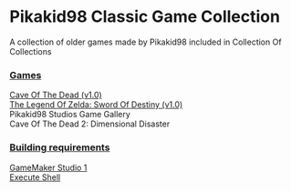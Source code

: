 # Pikakid98 Classic Game Collection

A collection of older games made by Pikakid98 included in Collection Of Collections

### <b><u>Games</b></u>

[Cave Of The Dead (v1.0)](https://github.com/pikakid98-games/cave-of-the-dead/releases/tag/v1.0)
\
[The Legend Of Zelda: Sword Of Destiny (v1.0)](https://github.com/pikakid98-games/the-legend-of-zelda-sword-of-destiny/releases/tag/v1.0)
\
Pikakid98 Studios Game Gallery
\
Cave Of The Dead 2: Dimensional Disaster

### <b><u>Building requirements</b></u>

[GameMaker Studio 1](https://gminstall.yoyogames.com/downloads/gm-studio/GMStudio-Installer-1.4.9999.exe)
\
[Execute Shell](https://marketplace.gamemaker.io/assets/575/execute-shell)
